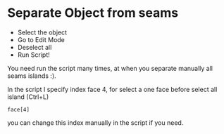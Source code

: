 # Separate Object from seams

- Select the object
- Go to Edit Mode
- Deselect all
- Run Script!

You need run the script many times, at when you separate manually all seams islands :).

In the script I specify index face 4, for select a one face before select all island (Ctrl+L)

```
face[4]
```

you can change this index manually in the script if you need.
